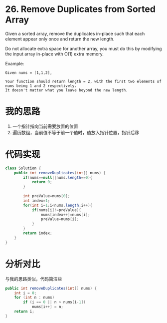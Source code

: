 ﻿# 26. Remove Duplicates from Sorted Array

Given a sorted array, remove the duplicates in-place such that each element appear only once and return the new length.

Do not allocate extra space for another array, you must do this by modifying the input array in-place with O(1) extra memory.

Example:

```
Given nums = [1,1,2],

Your function should return length = 2, with the first two elements of nums being 1 and 2 respectively.
It doesn't matter what you leave beyond the new length.
```

# 我的思路

1. 一个指针指向当前需要放置的位置
2. 遍历数组，当前值不等于前一个值时，值放入指针位置，指针后移

# 代码实现

```java
class Solution {
    public int removeDuplicates(int[] nums) {
        if(nums==null||nums.length==0){
            return 0;
        }
        
        int preValue=nums[0];
        int index=1;
        for(int i=1;i<nums.length;i++){
            if(nums[i]!=preValue){
                nums[index++]=nums[i];
                preValue=nums[i];
            }
        }
        return index;
    }
}
```

# 分析对比

与我的思路类似，代码简洁些

```java
public int removeDuplicates(int[] nums) {
    int i = 0;
    for (int n : nums)
        if (i == 0 || n > nums[i-1])
            nums[i++] = n;
    return i;
}
````